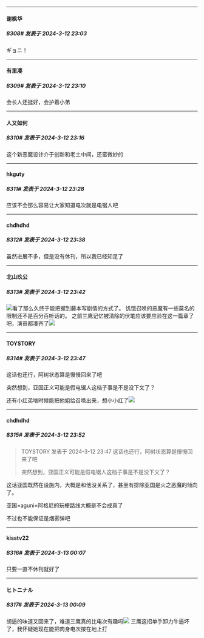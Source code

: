 ﻿
*****

####  谢枫华  
##### 8308#       发表于 2024-3-12 23:03

ギョニ！


*****

####  有里凑  
##### 8309#       发表于 2024-3-12 23:10

会长人还挺好，会护着小弟


*****

####  人又如何  
##### 8310#       发表于 2024-3-12 23:16

这个新恶魔设计介于创新和老土中间，还蛮微妙的


*****

####  hkguty  
##### 8311#       发表于 2024-3-12 23:28

应该不会那么容易让大家知道电次就是电锯人吧


*****

####  chdhdhd  
##### 8312#       发表于 2024-3-12 23:38

虽然进展不多，但是没有休刊，所以我已经知足了


*****

####  北山玖公  
##### 8313#       发表于 2024-3-12 23:42

<img src="https://static.saraba1st.com/image/smiley/face2017/067.png" referrerpolicy="no-referrer">看了那么久终于能把握到藤本写剧情的方式了。
饥饿召唤的恶魔有一些莫名的限制还不是百分百听话的。
之前三鹰记忆被清除的伏笔应该要应验在这一篇章了吧，演员都凑齐了<img src="https://static.saraba1st.com/image/smiley/face2017/060.png" referrerpolicy="no-referrer">

*****

####  TOYSTORY  
##### 8314#       发表于 2024-3-12 23:47

这话也还行，阿树状态算是慢慢回来了吧

突然想到，亚国正义可能是假电锯人这档子事是不是没下文了？

还有小红弟啥时候能把他姐给召唤出来，想小小红了<img src="https://static.saraba1st.com/image/smiley/face2017/067.png" referrerpolicy="no-referrer">


*****

####  chdhdhd  
##### 8315#       发表于 2024-3-12 23:52

<blockquote>TOYSTORY 发表于 2024-3-12 23:47
这话也还行，阿树状态算是慢慢回来了吧

突然想到，亚国正义可能是假电锯人这档子事是不是没下文了？
</blockquote>
这话亚国既然在设施内，大概是和他没关系了，甚至有排除亚国是火之恶魔的倾向了。

亚国=aguni=阿格尼的玩梗路线大概是不会成真了

不过也不能保证是烟雾弹吧


*****

####  kisstv22  
##### 8316#       发表于 2024-3-13 00:07

只要一直不休刊就好了

*****

####  ヒトニナル  
##### 8317#       发表于 2024-3-13 00:09

胡逼的味道又回来了，难道三鹰真的比电次有趣吗<img src="https://static.saraba1st.com/image/smiley/face2017/067.png" referrerpolicy="no-referrer">
三鹰这招单手卸力牛逼坏了，我怀疑她现在能把肉身电次按在地上打

